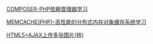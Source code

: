 [COMPOSER-PHP依赖管理器学习](http://www.aintnot.com/blog/?p=12)

[MEMCACHE(PHP)–高性能的分布式内存对象缓存系统学习](http://www.aintnot.com/blog/?p=19)

[HTML5+AJAX上传多张图片(转)](http://www.aintnot.com/blog/?p=29)
